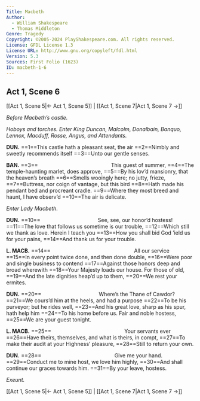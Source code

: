 ```yaml
---
Title: Macbeth
Author: 
  - William Shakespeare
  - Thomas Middleton
Genre: Tragedy
Copyright: ©2005-2024 PlayShakespeare.com. All rights reserved.
License: GFDL License 1.3
License URL: http://www.gnu.org/copyleft/fdl.html
Version: 5.3
Sources: First Folio (1623)
ID: macbeth-1-6
---
```


## Act 1, Scene 6
[[Act 1, Scene 5|← Act 1, Scene 5]] | [[Act 1, Scene 7|Act 1, Scene 7 →]]

*Before Macbeth’s castle.*

*Hoboys and torches. Enter King Duncan, Malcolm, Donalbain, Banquo, Lennox, Macduff, Rosse, Angus, and Attendants.*

**DUN.**
==1==This castle hath a pleasant seat, the air
==2==Nimbly and sweetly recommends itself
==3==Unto our gentle senses.

**BAN.**
==3==              This guest of summer,
==4==The temple-haunting marlet, does approve,
==5==By his lov’d mansionry, that the heaven’s breath
==6==Smells wooingly here; no jutty, frieze,
==7==Buttress, nor coign of vantage, but this bird
==8==Hath made his pendant bed and procreant cradle.
==9==Where they most breed and haunt, I have observ’d
==10==The air is delicate.

*Enter Lady Macbeth.*

**DUN.**
==10==           See, see, our honor’d hostess!
==11==The love that follows us sometime is our trouble,
==12==Which still we thank as love. Herein I teach you
==13==How you shall bid God ’ield us for your pains,
==14==And thank us for your trouble.

**L. MACB.**
==14==                All our service
==15==In every point twice done, and then done double,
==16==Were poor and single business to contend
==17==Against those honors deep and broad wherewith
==18==Your Majesty loads our house. For those of old,
==19==And the late dignities heap’d up to them,
==20==We rest your ermites.

**DUN.**
==20==           Where’s the Thane of Cawdor?
==21==We cours’d him at the heels, and had a purpose
==22==To be his purveyor; but he rides well,
==23==And his great love, sharp as his spur, hath help him
==24==To his home before us. Fair and noble hostess,
==25==We are your guest tonight.

**L. MACB.**
==25==              Your servants ever
==26==Have theirs, themselves, and what is theirs, in compt,
==27==To make their audit at your Highness’ pleasure,
==28==Still to return your own.

**DUN.**
==28==              Give me your hand.
==29==Conduct me to mine host, we love him highly,
==30==And shall continue our graces towards him.
==31==By your leave, hostess.

*Exeunt.*

[[Act 1, Scene 5|← Act 1, Scene 5]] | [[Act 1, Scene 7|Act 1, Scene 7 →]]